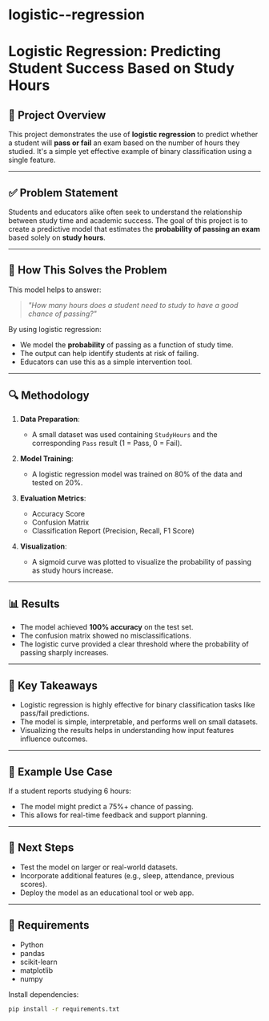# logistic--regression

# Logistic Regression: Predicting Student Success Based on Study Hours

## 📌 Project Overview

This project demonstrates the use of **logistic regression** to predict whether a student will **pass or fail** an exam based on the number of hours they studied. It's a simple yet effective example of binary classification using a single feature.

---

## ✅ Problem Statement

Students and educators alike often seek to understand the relationship between study time and academic success. The goal of this project is to create a predictive model that estimates the **probability of passing an exam** based solely on **study hours**.

---

## 🧠 How This Solves the Problem

This model helps to answer:

> *"How many hours does a student need to study to have a good chance of passing?"*

By using logistic regression:
- We model the **probability** of passing as a function of study time.
- The output can help identify students at risk of failing.
- Educators can use this as a simple intervention tool.

---

## 🔍 Methodology

1. **Data Preparation**:
   - A small dataset was used containing `StudyHours` and the corresponding `Pass` result (1 = Pass, 0 = Fail).

2. **Model Training**:
   - A logistic regression model was trained on 80% of the data and tested on 20%.

3. **Evaluation Metrics**:
   - Accuracy Score
   - Confusion Matrix
   - Classification Report (Precision, Recall, F1 Score)

4. **Visualization**:
   - A sigmoid curve was plotted to visualize the probability of passing as study hours increase.

---

## 📊 Results

- The model achieved **100% accuracy** on the test set.
- The confusion matrix showed no misclassifications.
- The logistic curve provided a clear threshold where the probability of passing sharply increases.

---

## 🎯 Key Takeaways

- Logistic regression is highly effective for binary classification tasks like pass/fail predictions.
- The model is simple, interpretable, and performs well on small datasets.
- Visualizing the results helps in understanding how input features influence outcomes.

---

## 📁 Example Use Case

If a student reports studying 6 hours:
- The model might predict a 75%+ chance of passing.
- This allows for real-time feedback and support planning.

---

## 🚀 Next Steps

- Test the model on larger or real-world datasets.
- Incorporate additional features (e.g., sleep, attendance, previous scores).
- Deploy the model as an educational tool or web app.

---

## 📎 Requirements

- Python
- pandas
- scikit-learn
- matplotlib
- numpy

Install dependencies:

```bash
pip install -r requirements.txt
